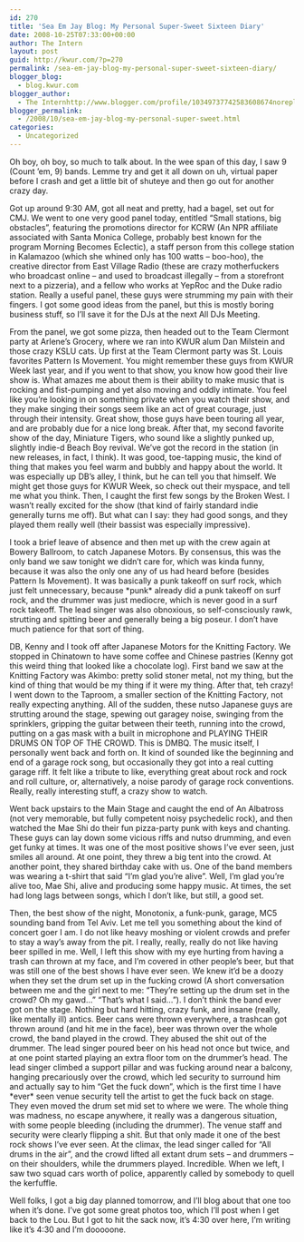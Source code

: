 ```yaml
---
id: 270
title: 'Sea Em Jay Blog: My Personal Super-Sweet Sixteen Diary'
date: 2008-10-25T07:33:00+00:00
author: The Intern
layout: post
guid: http://kwur.com/?p=270
permalink: /sea-em-jay-blog-my-personal-super-sweet-sixteen-diary/
blogger_blog:
  - blog.kwur.com
blogger_author:
  - The Internhttp://www.blogger.com/profile/10349737742583608674noreply@blogger.com
blogger_permalink:
  - /2008/10/sea-em-jay-blog-my-personal-super-sweet.html
categories:
  - Uncategorized
---
```

<div class="pf-content">
  <p>
    Oh boy, oh boy, so much to talk about. In the wee span of this day, I saw 9 (Count &#8217;em, 9) bands. Lemme try and get it all down on uh, virtual paper before I crash and get a little bit of shuteye and then go out for another crazy day.
  </p>
  
  <p>
    Got up around 9:30 AM, got all neat and pretty, had a bagel, set out for CMJ. We went to one very good panel today, entitled &#8220;Small stations, big obstacles&#8221;, featuring the promotions director for KCRW (An NPR affiliate associated with Santa Monica College, probably best known for the program Morning Becomes Eclectic), a staff person from this college station in Kalamazoo (which she whined only has 100 watts &#8211; boo-hoo), the creative director from East Village Radio (these are crazy motherfuckers who broadcast online &#8211; and used to broadcast illegally &#8211; from a storefront next to a pizzeria), and a fellow who works at YepRoc and the Duke radio station. Really a useful panel, these guys were strumming my pain with their fingers. I got some good ideas from the panel, but this is mostly boring business stuff, so I&#8217;ll save it for the DJs at the next All DJs Meeting.
  </p>
  
  <p>
    From the panel, we got some pizza, then headed out to the Team Clermont party at Arlene&#8217;s Grocery, where we ran into KWUR alum Dan Milstein and those crazy KSLU cats. Up first at the Team Clermont party was St. Louis favorites Pattern Is Movement. You might remember these guys from KWUR Week last year, and if you went to that show, you know how good their live show is. What amazes me about them is their ability to make music that is rocking and fist-pumping and yet also moving and oddly intimate. You feel like you&#8217;re looking in on something private when you watch their show, and they make singing their songs seem like an act of great courage, just through their intensity. Great show, those guys have been touring all year, and are probably due for a nice long break. After that, my second favorite show of the day, Miniature Tigers, who sound like a slightly punked up, slightly indie-d Beach Boy revival. We&#8217;ve got the record in the station (in new releases, in fact, I think). It was good, toe-tapping music, the kind of thing that makes you feel warm and bubbly and happy about the world. It was especially up DB&#8217;s alley, I think, but he can tell you that himself. We might get those guys for KWUR Week, so check out their myspace, and tell me what you think. Then, I caught the first few songs by the Broken West. I wasn&#8217;t really excited for the show (that kind of fairly standard indie generally turns me off). But what can I say: they had good songs, and they played them really well (their bassist was especially impressive).
  </p>
  
  <p>
    I took a brief leave of absence and then met up with the crew again at Bowery Ballroom, to catch Japanese Motors. By consensus, this was the only band we saw tonight we didn&#8217;t care for, which was kinda funny, because it was also the only one any of us had heard before (besides Pattern Is Movement). It was basically a punk takeoff on surf rock, which just felt unnecessary, because *punk* already did a punk takeoff on surf rock, and the drummer was just mediocre, which is never good in a surf rock takeoff. The lead singer was also obnoxious, so self-consciously rawk, strutting and spitting beer and generally being a big poseur. I don&#8217;t have much patience for that sort of thing.
  </p>
  
  <p>
    DB, Kenny and I took off after Japanese Motors for the Knitting Factory. We stopped in Chinatown to have some coffee and Chinese pastries (Kenny got this weird thing that looked like a chocolate log). First band we saw at the Knitting Factory was Akimbo: pretty solid stoner metal, not my thing, but the kind of thing that would be my thing if it were my thing. After that, teh crazy! I went down to the Taproom, a smaller section of the Knitting Factory, not really expecting anything. All of the sudden, these nutso Japanese guys are strutting around the stage, spewing out garagey noise, swinging from the sprinklers, gripping the guitar between their teeth, running into the crowd, putting on a gas mask with a built in microphone and PLAYING THEIR DRUMS ON TOP OF THE CROWD. This is DMBQ. The music itself, I personally went back and forth on. It kind of sounded like the beginning and end of a garage rock song, but occasionally they got into a real cutting garage riff. It felt like a tribute to like, everything great about rock and rock and roll culture, or, alternatively, a noise parody of garage rock conventions. Really, really interesting stuff, a crazy show to watch.
  </p>
  
  <p>
    Went back upstairs to the Main Stage and caught the end of An Albatross (not very memorable, but fully competent noisy psychedelic rock), and then watched the Mae Shi do their fun pizza-party punk with keys and chanting. These guys can lay down some vicious riffs and nutso drumming, and even get funky at times. It was one of the most positive shows I&#8217;ve ever seen, just smiles all around. At one point, they threw a big tent into the crowd. At another point, they shared birthday cake with us. One of the band members was wearing a t-shirt that said &#8220;I&#8217;m glad you&#8217;re alive&#8221;. Well, I&#8217;m glad you&#8217;re alive too, Mae Shi, alive and producing some happy music. At times, the set had long lags between songs, which I don&#8217;t like, but still, a good set.
  </p>
  
  <p>
    Then, the best show of the night, Monotonix, a funk-punk, garage, MC5 sounding band from Tel Aviv. Let me tell you something about the kind of concert goer I am. I do not like heavy moshing or violent crowds and prefer to stay a way&#8217;s away from the pit. I really, really, really do not like having beer spilled in me. Well, I left this show with my eye hurting from having a trash can thrown at my face, and I&#8217;m covered in other people&#8217;s beer, but that was still one of the best shows I have ever seen. We knew it&#8217;d be a doozy when they set the drum set up in the fucking crowd (A short conversation between me and the girl next to me: &#8220;They&#8217;re setting up the drum set in the crowd? Oh my gawd&#8230;&#8221; &#8220;That&#8217;s what I said&#8230;&#8221;). I don&#8217;t think the band ever got on the stage. Nothing but hard hitting, crazy funk, and insane (really, like mentally ill) antics. Beer cans were thrown everywhere, a trashcan got thrown around (and hit me in the face), beer was thrown over the whole crowd, the band played in the crowd. They abused the shit out of the drummer. The lead singer poured beer on his head not once but twice, and at one point started playing an extra floor tom on the drummer&#8217;s head. The lead singer climbed a support pillar and was fucking around near a balcony, hanging precariously over the crowd, which led security to surround him and actually say to him &#8220;Get the fuck down&#8221;, which is the first time I have *ever* seen venue security tell the artist to get the fuck back on stage. They even moved the drum set mid set to where we were. The whole thing was madness, no escape anywhere, it really was a dangerous situation, with some people bleeding (including the drummer). The venue staff and security were clearly flipping a shit. But that only made it one of the best rock shows I&#8217;ve ever seen. At the climax, the lead singer called for &#8220;All drums in the air&#8221;, and the crowd lifted all extant drum sets &#8211; and drummers &#8211; on their shoulders, while the drummers played. Incredible. When we left, I saw two squad cars worth of police, apparently called by somebody to quell the kerfuffle.
  </p>
  
  <p>
    Well folks, I got a big day planned tomorrow, and I&#8217;ll blog about that one too when it&#8217;s done. I&#8217;ve got some great photos too, which I&#8217;ll post when I get back to the Lou. But I got to hit the sack now, it&#8217;s 4:30 over here, I&#8217;m writing like it&#8217;s 4:30 and I&#8217;m dooooone.
  </p>
</div>